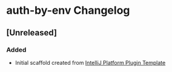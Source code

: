 <!-- Keep a Changelog guide -> https://keepachangelog.com -->

# auth-by-env Changelog

## [Unreleased]
### Added
- Initial scaffold created from [IntelliJ Platform Plugin Template](https://github.com/JetBrains/intellij-platform-plugin-template)
